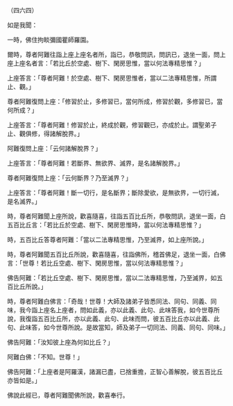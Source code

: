 （四六四）

如是我聞：

一時，佛住拘睒彌國瞿師羅園。

爾時，尊者阿難往詣上座上座名者所，詣已，恭敬問訊，問訊已，退坐一面，問上座上座名者言：「若比丘於空處、樹下、閑房思惟，當以何法專精思惟？」

上座答言：「尊者阿難！於空處、樹下、閑房思惟者，當以二法專精思惟，所謂止、觀。」

尊者阿難復問上座：「修習於止，多修習已，當何所成，修習於觀，多修習已，當何所成？」

上座答言：「尊者阿難！修習於止，終成於觀，修習觀已，亦成於止。謂聖弟子止、觀俱修，得諸解脫界。」

阿難復問上座：「云何諸解脫界？」

上座答言：「尊者阿難！若斷界、無欲界、滅界，是名諸解脫界。」

尊者阿難復問上座：「云何斷界？乃至滅界？」

上座答言：「尊者阿難！斷一切行，是名斷界；斷除愛欲，是無欲界，一切行滅，是名滅界。」

時，尊者阿難聞上座所說，歡喜隨喜，往詣五百比丘所，恭敬問訊，退坐一面，白五百比丘言：「若比丘於空處、樹下、閑房思惟時，當以何法專精思惟？」

時，五百比丘答尊者阿難：「當以二法專精思惟，乃至滅界，如上座所說。」

時，尊者阿難聞五百比丘所說，歡喜隨喜，往詣佛所，稽首佛足，退坐一面，白佛言：「世尊！若比丘空處、樹下、閑房思惟，當以何法專精思惟？」

佛告阿難：「若比丘空處、樹下、閑房思惟，當以二法專精思惟，乃至滅界，如五百比丘所說。」

時，尊者阿難白佛言：「奇哉！世尊！大師及諸弟子皆悉同法、同句、同義、同味，我今詣上座名上座者，問如此義，亦以此義、此句、此味答我，如今世尊所說，我復詣五百比丘所，亦以此義、此句、此味而問，彼五百比丘亦以此義、此句、此味答，如今世尊所說。是故當知，師及弟子一切同法、同義、同句、同味。」

佛告阿難：「汝知彼上座為何如比丘？」

阿難白佛：「不知。世尊！」

佛告阿難：「上座者是阿羅漢，諸漏已盡，已捨重擔，正智心善解脫，彼五百比丘亦皆如是。」

佛說此經已，尊者阿難聞佛所說，歡喜奉行。




